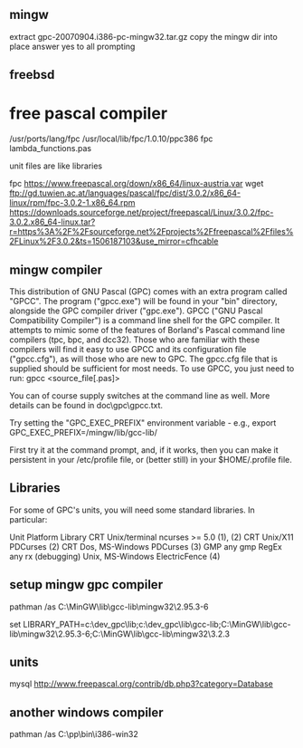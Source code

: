 mingw
-----
extract gpc-20070904.i386-pc-mingw32.tar.gz
copy the mingw dir into place
answer yes to all prompting

freebsd
-------
# free pascal compiler
/usr/ports/lang/fpc
/usr/local/lib/fpc/1.0.10/ppc386
fpc lambda_functions.pas

unit files are like libraries

fpc
https://www.freepascal.org/down/x86_64/linux-austria.var
wget ftp://gd.tuwien.ac.at/languages/pascal/fpc/dist/3.0.2/x86_64-linux/rpm/fpc-3.0.2-1.x86_64.rpm
https://downloads.sourceforge.net/project/freepascal/Linux/3.0.2/fpc-3.0.2.x86_64-linux.tar?r=https%3A%2F%2Fsourceforge.net%2Fprojects%2Ffreepascal%2Ffiles%2FLinux%2F3.0.2&ts=1506187103&use_mirror=cfhcable

mingw compiler
--------------
This distribution of GNU Pascal (GPC) comes with an
extra program called "GPCC". The program ("gpcc.exe")
will be found in your "bin" directory, alongside the
GPC compiler driver ("gpc.exe"). GPCC ("GNU Pascal
Compatibility Compiler") is a command line shell for the
GPC compiler. It attempts to mimic some of the features of
Borland's Pascal command line compilers (tpc, bpc, and
dcc32). Those who are familiar with these compilers will
find it easy to use GPCC and its configuration file
("gpcc.cfg"), as will those who are new to GPC. The
gpcc.cfg file that is supplied should be sufficient for
most needs. To use GPCC, you just need to run:
    gpcc <source_file[.pas]>

You can of course supply switches at the command line
as well. More details can be found in doc\gpc\gpcc.txt.


Try setting the "GPC_EXEC_PREFIX" environment variable - e.g.,
 export GPC_EXEC_PREFIX=/mingw/lib/gcc-lib/

First try it at the command prompt, and, if it works, then you can
make it persistent in your /etc/profile file, or (better still) in
your $HOME/.profile file.


Libraries
---------
   For some of GPC's units, you will need some standard libraries. In
particular:

Unit             Platform              Library
CRT              Unix/terminal         ncurses >= 5.0 (1), (2)
CRT              Unix/X11              PDCurses (2)
CRT              Dos, MS-Windows       PDCurses (3)
GMP              any                   gmp
RegEx            any                   rx
(debugging)      Unix, MS-Windows      ElectricFence (4)


setup mingw gpc compiler
------------------------
pathman /as C:\MinGW\lib\gcc-lib\mingw32\2.95.3-6

set LIBRARY_PATH=c:\dev_gpc\lib\;c:\dev_gpc\lib\gcc-lib\;C:\MinGW\lib\gcc-lib\mingw32\2.95.3-6;C:\MinGW\lib\gcc-lib\mingw32\3.2.3


units
-----
mysql
http://www.freepascal.org/contrib/db.php3?category=Database


another windows compiler
------------------------
pathman /as C:\pp\bin\i386-win32
